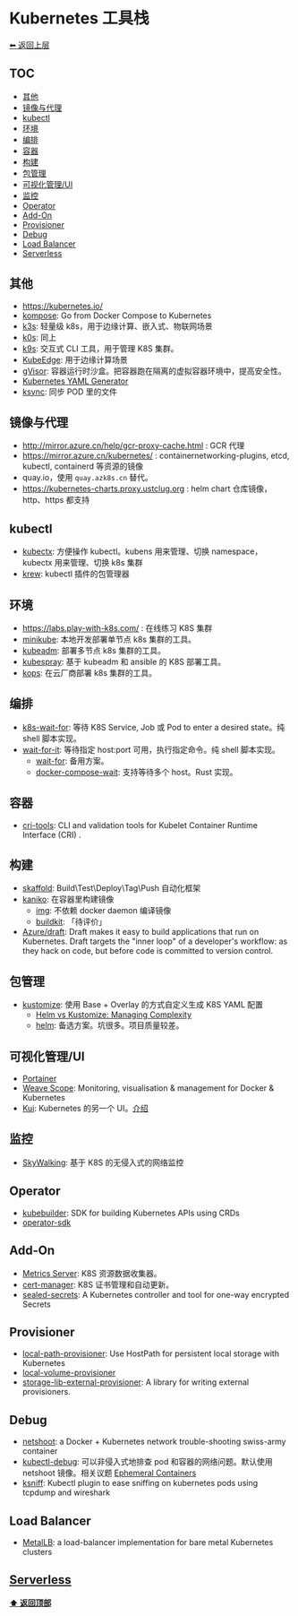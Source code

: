 <a name="top"></a>
# Kubernetes 工具栈

[⬅︎ 返回上层](../#k8skubernetes)

## TOC

<!-- MarkdownTOC GFM -->

- [其他](#其他)
- [镜像与代理](#镜像与代理)
- [kubectl](#kubectl)
- [环境](#环境)
- [编排](#编排)
- [容器](#容器)
- [构建](#构建)
- [包管理](#包管理)
- [可视化管理/UI](#可视化管理ui)
- [监控](#监控)
- [Operator](#operator)
- [Add-On](#add-on)
- [Provisioner](#provisioner)
- [Debug](#debug)
- [Load Balancer](#load-balancer)
- [Serverless](#serverless)

<!-- /MarkdownTOC -->

## 其他

- https://kubernetes.io/
- [kompose](https://github.com/kubernetes/kompose): Go from Docker Compose to Kubernetes
- [k3s](https://github.com/rancher/k3s): 轻量级 k8s，用于边缘计算、嵌入式、物联网场景
- [k0s](https://github.com/k0sproject/k0s): 同上
- [k9s](https://github.com/derailed/k9s): 交互式 CLI 工具，用于管理 K8S 集群。
- [KubeEdge](https://github.com/kubeedge/kubeedge): 用于边缘计算场景
- [gVisor](https://github.com/google/gvisor): 容器运行时沙盒。把容器跑在隔离的虚拟容器环境中，提高安全性。
- [Kubernetes YAML Generator](https://k8syaml.com/)
- [ksync](https://github.com/ksync/ksync): 同步 POD 里的文件

## 镜像与代理

- http://mirror.azure.cn/help/gcr-proxy-cache.html : GCR 代理
- https://mirror.azure.cn/kubernetes/ : containernetworking-plugins, etcd, kubectl, containerd 等资源的镜像
- quay.io，使用 `quay.azk8s.cn` 替代。
- https://kubernetes-charts.proxy.ustclug.org : helm chart 仓库镜像，http、https 都支持

## kubectl

- [kubectx](https://github.com/ahmetb/kubectx): 方便操作 kubectl。kubens 用来管理、切换 namespace，kubectx 用来管理、切换 k8s 集群
- [krew](https://github.com/kubernetes-sigs/krew): kubectl 插件的包管理器

## 环境

- https://labs.play-with-k8s.com/ : 在线练习 K8S 集群
- [minikube](https://github.com/kubernetes/minikube): 本地开发部署单节点 k8s 集群的工具。
- [kubeadm](https://github.com/kubernetes/kubeadm): 部署多节点 k8s 集群的工具。
- [kubespray](https://github.com/kubernetes-sigs/kubespray): 基于 kubeadm 和 ansible 的 K8S 部署工具。
- [kops](https://github.com/kubernetes/kops): 在云厂商部署 k8s 集群的工具。

## 编排

- [k8s-wait-for](https://github.com/groundnuty/k8s-wait-for): 等待 K8S Service, Job 或 Pod to enter a desired state。纯 shell 脚本实现。
- [wait-for-it](https://github.com/vishnubob/wait-for-it): 等待指定 host:port 可用，执行指定命令。纯 shell 脚本实现。
  - [wait-for](https://github.com/eficode/wait-for): 备用方案。
  - [docker-compose-wait](https://github.com/ufoscout/docker-compose-wait): 支持等待多个 host。Rust 实现。

## 容器

- [cri-tools](https://github.com/kubernetes-sigs/cri-tools): CLI and validation tools for Kubelet Container Runtime Interface (CRI) .

## 构建

- [skaffold](https://github.com/GoogleContainerTools/skaffold): Build\Test\Deploy\Tag\Push 自动化框架
- [kaniko](https://github.com/GoogleContainerTools/kaniko): 在容器里构建镜像
  - [img](https://github.com/genuinetools/img): 不依赖 docker daemon 编译镜像
  - [buildkit](https://github.com/moby/buildkit): 「待评价」
- [Azure/draft](https://github.com/Azure/draft): Draft makes it easy to build applications that run on Kubernetes. Draft targets the "inner loop" of a developer's workflow: as they hack on code, but before code is committed to version control.

## 包管理

- [kustomize](https://github.com/kubernetes-sigs/kustomize): 使用 Base + Overlay 的方式自定义生成 K8S YAML 配置
  - [Helm vs Kustomize: Managing Complexity](https://codeengineered.com/blog/2018/helm-kustomize-complexity/)
  - [helm](https://github.com/kubernetes/helm): 备选方案。坑很多。项目质量较差。

## 可视化管理/UI

- [Portainer](https://github.com/portainer/portainer)
- [Weave Scope](https://github.com/weaveworks/scope): Monitoring, visualisation & management for Docker & Kubernetes
- [Kui](https://github.com/IBM/kui): Kubernetes 的另一个 UI。[介绍](https://zhuanlan.zhihu.com/p/66975768)

## 监控

- [SkyWalking](https://github.com/apache/skywalking): 基于 K8S 的无侵入式的网络监控

## Operator

- [kubebuilder](https://github.com/kubernetes-sigs/kubebuilder): SDK for building Kubernetes APIs using CRDs
- [operator-sdk](https://github.com/operator-framework/operator-sdk)

## Add-On

- [Metrics Server](https://github.com/kubernetes-sigs/metrics-server): K8S 资源数据收集器。
- [cert-manager](https://github.com/jetstack/cert-manager): K8S 证书管理和自动更新。
- [sealed-secrets](https://github.com/bitnami-labs/sealed-secrets): A Kubernetes controller and tool for one-way encrypted Secrets

## Provisioner

- [local-path-provisioner](https://github.com/rancher/local-path-provisioner): Use HostPath for persistent local storage with Kubernetes
- [local-volume-provisioner](https://github.com/kubernetes-sigs/sig-storage-local-static-provisioner)
- [storage-lib-external-provisioner](https://github.com/kubernetes-sigs/sig-storage-lib-external-provisioner): A library for writing external provisioners.

## Debug

- [netshoot](https://github.com/nicolaka/netshoot): a Docker + Kubernetes network trouble-shooting swiss-army container
- [kubectl-debug](https://github.com/aylei/kubectl-debug): 可以非侵入式地排查 pod 和容器的网络问题。默认使用 netshoot 镜像。相关议题 [Ephemeral Containers](https://github.com/kubernetes/enhancements/blob/master/keps/sig-node/20190212-ephemeral-containers.md#motivation)
- [ksniff](https://github.com/eldadru/ksniff): Kubectl plugin to ease sniffing on kubernetes pods using tcpdump and wireshark

## Load Balancer

- [MetalLB](https://github.com/metallb/metallb): a load-balancer implementation for bare metal Kubernetes clusters

## [Serverless](./README.md#serverless)

**[⬆ 返回顶部](#top)**
